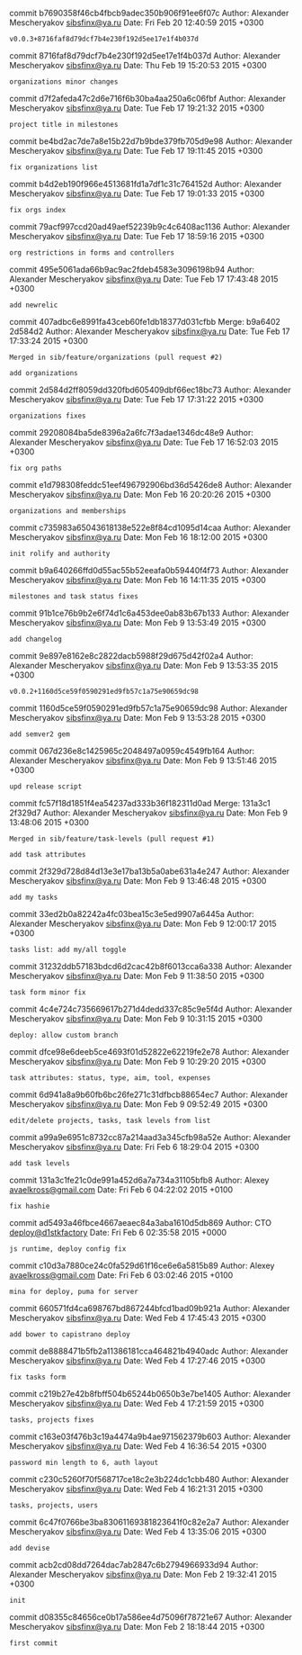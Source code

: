 commit b7690358f46cb4fbcb9adec350b906f91ee6f07c
Author: Alexander Mescheryakov <sibsfinx@ya.ru>
Date:   Fri Feb 20 12:40:59 2015 +0300

    v0.0.3+8716faf8d79dcf7b4e230f192d5ee17e1f4b037d

commit 8716faf8d79dcf7b4e230f192d5ee17e1f4b037d
Author: Alexander Mescheryakov <sibsfinx@ya.ru>
Date:   Thu Feb 19 15:20:53 2015 +0300

    organizations minor changes

commit d7f2afeda47c2d6e716f6b30ba4aa250a6c06fbf
Author: Alexander Mescheryakov <sibsfinx@ya.ru>
Date:   Tue Feb 17 19:21:32 2015 +0300

    project title in milestones

commit be4bd2ac7de7a8e15b22d7b9bde379fb705d9e98
Author: Alexander Mescheryakov <sibsfinx@ya.ru>
Date:   Tue Feb 17 19:11:45 2015 +0300

    fix organizations list

commit b4d2eb190f966e4513681fd1a7df1c31c764152d
Author: Alexander Mescheryakov <sibsfinx@ya.ru>
Date:   Tue Feb 17 19:01:33 2015 +0300

    fix orgs index

commit 79acf997ccd20ad49aef52239b9c4c6408ac1136
Author: Alexander Mescheryakov <sibsfinx@ya.ru>
Date:   Tue Feb 17 18:59:16 2015 +0300

    org restrictions in forms and controllers

commit 495e5061ada66b9ac9ac2fdeb4583e3096198b94
Author: Alexander Mescheryakov <sibsfinx@ya.ru>
Date:   Tue Feb 17 17:43:48 2015 +0300

    add newrelic

commit 407adbc6e8991fa43ceb60fe1db18377d031cfbb
Merge: b9a6402 2d584d2
Author: Alexander Mescheryakov <sibsfinx@ya.ru>
Date:   Tue Feb 17 17:33:24 2015 +0300

    Merged in sib/feature/organizations (pull request #2)
    
    add organizations

commit 2d584d2ff8059dd320fbd605409dbf66ec18bc73
Author: Alexander Mescheryakov <sibsfinx@ya.ru>
Date:   Tue Feb 17 17:31:22 2015 +0300

    organizations fixes

commit 29208084ba5de8396a2a6fc7f3adae1346dc48e9
Author: Alexander Mescheryakov <sibsfinx@ya.ru>
Date:   Tue Feb 17 16:52:03 2015 +0300

    fix org paths

commit e1d798308feddc51eef496792906bd36d5426de8
Author: Alexander Mescheryakov <sibsfinx@ya.ru>
Date:   Mon Feb 16 20:20:26 2015 +0300

    organizations and memberships

commit c735983a65043618138e522e8f84cd1095d14caa
Author: Alexander Mescheryakov <sibsfinx@ya.ru>
Date:   Mon Feb 16 18:12:00 2015 +0300

    init rolify and authority

commit b9a640266ffd0d55ac55b52eeafa0b59440f4f73
Author: Alexander Mescheryakov <sibsfinx@ya.ru>
Date:   Mon Feb 16 14:11:35 2015 +0300

    milestones and task status fixes

commit 91b1ce76b9b2e6f74d1c6a453dee0ab83b67b133
Author: Alexander Mescheryakov <sibsfinx@ya.ru>
Date:   Mon Feb 9 13:53:49 2015 +0300

    add changelog

commit 9e897e8162e8c2822dacb5988f29d675d42f02a4
Author: Alexander Mescheryakov <sibsfinx@ya.ru>
Date:   Mon Feb 9 13:53:35 2015 +0300

    v0.0.2+1160d5ce59f0590291ed9fb57c1a75e90659dc98

commit 1160d5ce59f0590291ed9fb57c1a75e90659dc98
Author: Alexander Mescheryakov <sibsfinx@ya.ru>
Date:   Mon Feb 9 13:53:28 2015 +0300

    add semver2 gem

commit 067d236e8c1425965c2048497a0959c4549fb164
Author: Alexander Mescheryakov <sibsfinx@ya.ru>
Date:   Mon Feb 9 13:51:46 2015 +0300

    upd release script

commit fc57f18d1851f4ea54237ad333b36f182311d0ad
Merge: 131a3c1 2f329d7
Author: Alexander Mescheryakov <sibsfinx@ya.ru>
Date:   Mon Feb 9 13:48:06 2015 +0300

    Merged in sib/feature/task-levels (pull request #1)
    
    add task attributes

commit 2f329d728d84d13e3e17ba13b5a0abe631a4e247
Author: Alexander Mescheryakov <sibsfinx@ya.ru>
Date:   Mon Feb 9 13:46:48 2015 +0300

    add my tasks

commit 33ed2b0a82242a4fc03bea15c3e5ed9907a6445a
Author: Alexander Mescheryakov <sibsfinx@ya.ru>
Date:   Mon Feb 9 12:00:17 2015 +0300

    tasks list: add my/all toggle

commit 31232ddb57183bdcd6d2cac42b8f6013cca6a338
Author: Alexander Mescheryakov <sibsfinx@ya.ru>
Date:   Mon Feb 9 11:38:50 2015 +0300

    task form minor fix

commit 4c4e724c735669617b271d4dedd337c85c9e5f4d
Author: Alexander Mescheryakov <sibsfinx@ya.ru>
Date:   Mon Feb 9 10:31:15 2015 +0300

    deploy: allow custom branch

commit dfce98e6deeb5ce4693f01d52822e62219fe2e78
Author: Alexander Mescheryakov <sibsfinx@ya.ru>
Date:   Mon Feb 9 10:29:20 2015 +0300

    task attributes: status, type, aim, tool, expenses

commit 6d941a8a9b60fb6bc26fe271c31dfbcb88654ec7
Author: Alexander Mescheryakov <sibsfinx@ya.ru>
Date:   Mon Feb 9 09:52:49 2015 +0300

    edit/delete projects, tasks, task levels from list

commit a99a9e6951c8732cc87a214aad3a345cfb98a52e
Author: Alexander Mescheryakov <sibsfinx@ya.ru>
Date:   Fri Feb 6 18:29:04 2015 +0300

    add task levels

commit 131a3c1fe21c0de991a452d6a7a734a31105bfb8
Author: Alexey <avaelkross@gmail.com>
Date:   Fri Feb 6 04:22:02 2015 +0100

    fix hashie

commit ad5493a46fbce4667aeaec84a3aba1610d5db869
Author: CTO <deploy@d1stkfactory>
Date:   Fri Feb 6 02:35:58 2015 +0000

    js runtime, deploy config fix

commit c10d3a7880ce24c0fa529d61f16ce6e6a5815b89
Author: Alexey <avaelkross@gmail.com>
Date:   Fri Feb 6 03:02:46 2015 +0100

    mina for deploy, puma for server

commit 660571fd4ca698767bd867244bfcd1bad09b921a
Author: Alexander Mescheryakov <sibsfinx@ya.ru>
Date:   Wed Feb 4 17:45:43 2015 +0300

    add bower to capistrano deploy

commit de8888471b5fb2a11386181cca464821b4940adc
Author: Alexander Mescheryakov <sibsfinx@ya.ru>
Date:   Wed Feb 4 17:27:46 2015 +0300

    fix tasks form

commit c219b27e42b8fbff504b65244b0650b3e7be1405
Author: Alexander Mescheryakov <sibsfinx@ya.ru>
Date:   Wed Feb 4 17:21:59 2015 +0300

    tasks, projects fixes

commit c163e03f476b3c19a4474a9b4ae971562379b603
Author: Alexander Mescheryakov <sibsfinx@ya.ru>
Date:   Wed Feb 4 16:36:54 2015 +0300

    password min length to 6, auth layout

commit c230c5260f70f568717ce18c2e3b224dc1cbb480
Author: Alexander Mescheryakov <sibsfinx@ya.ru>
Date:   Wed Feb 4 16:21:31 2015 +0300

    tasks, projects, users

commit 6c47f0766be3ba83061169381823641f0c82e2a7
Author: Alexander Mescheryakov <sibsfinx@ya.ru>
Date:   Wed Feb 4 13:35:06 2015 +0300

    add devise

commit acb2cd08dd7264dac7ab2847c6b2794966933d94
Author: Alexander Mescheryakov <sibsfinx@ya.ru>
Date:   Mon Feb 2 19:32:41 2015 +0300

    init

commit d08355c84656ce0b17a586ee4d75096f78721e67
Author: Alexander Mescheryakov <sibsfinx@ya.ru>
Date:   Mon Feb 2 18:18:44 2015 +0300

    first commit
